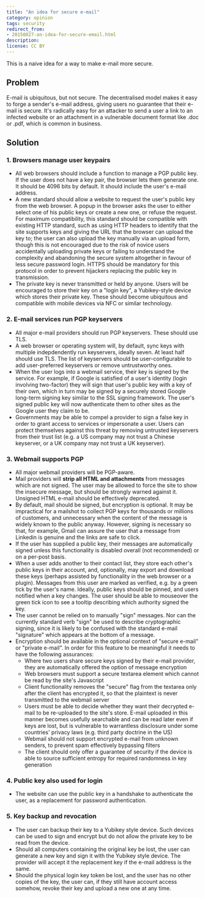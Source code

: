 ```yaml
---
title: "An idea for secure e-mail"
category: opinion
tags: security
redirect_from:
- 20150827-an-idea-for-secure-email.html
description: 
license: CC BY
---
```


This is a naive idea for a way to make e-mail more secure.

## Problem

E-mail is ubiquitous, but not secure. The decentralised model makes it easy to
forge a sender's e-mail address, giving users no guarantee that their e-mail is
secure. It's radically easy for an attacker to send a user a link to an infected
website or an attachment in a vulnerable document format like .doc or .pdf,
which is common in business.

## Solution

### 1. Browsers manage user keypairs

* All web browsers should include a function to manage a PGP public key. If the
user does not have a key pair, the browser lets them generate one. It should be
4096 bits by default. It should include the user's e-mail address.
* A new standard should allow a website to request the user's public key from
the web browser. A popup in the browser asks the user to either select one of
his public keys or create a new one, or refuse the request. For maximum
compatibility, this standard should be compatible with existing HTTP standard,
such as using HTTP headers to identify that the site supports keys and giving
the URL that the browser can upload the key to; the user can also upload the key
manually via an upload form, though this is not encouraged due to the risk of
novice users accidentally uploading private keys or failing to understand the
complexity and abandoning the secure system altogether in favour of less secure
password login. HTTPS should be mandatory for this protocol in order to prevent
hijackers replacing the public key in transmission.
* The private key is never transmitted or held by anyone. Users will be
encouraged to store their key on a "login key", a Yubikey-style device which
stores their private key. These should become ubiquitous and compatible with
mobile devices via NFC or similar technology.

### 2. E-mail services run PGP keyservers

* All major e-mail providers should run PGP keyservers. These should use TLS.
* A web browser or operating system will, by default, sync keys with multiple
indepdendently run keyservers, ideally seven. At least half should use TLS. The
list of keyservers should be user-configurable to add user-preferred keyservers
or remove untrustworthy ones.
* When the user logs into a webmail service, their key is signed by the service.
For example, if Google is satisfied of a user's identity (login involving
two-factor) they will sign that user's public key with a key of their own, which
in turn may be signed by a securely stored Google long-term signing key similar
to the SSL signing framework. The user's signed public key will now authenticate
them to other sites as the Google user they claim to be.
* Governments may be able to compel a provider to sign a false key in order to
grant access to services or impersonate a user. Users can protect themselves
against this threat by removing untrusted keyservers from their trust list (e.g.
a US company may not trust a Chinese keyserver, or a UK company may not trust a
UK keyserver).

### 3. Webmail supports PGP

* All major webmail providers will be PGP-aware.
* Mail providers will __strip all HTML and attachments__ from messages which are
not signed. The user may be allowed to force the site to show the insecure
message, but should be strongly warned against it. Unsigned HTML e-mail should
be effectively deprecated.
* By default, mail should be signed, but encryption is optional. It may be
impractical for a mailshot to collect PGP keys for thousands or millions of
customers, and unnecessary when the content of the message is widely known to
the public anyway. However, signing is necessary so that, for example, Gmail can
assure the user that a message from Linkedin is genuine and the links are safe
to click.
* If the user has supplied a public key, their messages are automatically signed
unless this functionality is disabled overall (not recommended) or on a per-post
basis.
* When a user adds another to their contact list, they store each other's public
keys in their account, and, optionally, may export and download these keys
(perhaps assisted by functionality in the web browser or a plugin). Messages
from this user are marked as verified, e.g. by a green tick by the user's name.
Ideally, public keys should be pinned, and users notified when a key changes.
The user should be able to mouseover the green tick icon to see a tooltip
describing which authority signed the key.
* The user cannot be relied on to manually "sign" messages. Nor can the
currently standard verb "sign" be used to describe cryptographic signing, since
it is likely to be confused with the standard e-mail "signature" which appears
at the bottom of a message.
* Encryption should be available in the optional context of "secure e-mail" or
"private e-mail". In order for this feature to be meaningful it needs to have
the following assurances:
  * Where two users share secure keys signed by their e-mail provider, they are
  automatically offered the option of message encryption
  * Web browsers must support a secure textarea element which cannot be read by
  the site's Javascript
  * Client functionality removes the "secure" flag from the textarea only after
  the client has encrypted it, so that the plaintext is never transmitted to the
  webmail server
  * Users must be able to decide whether they want their decrypted e-mail to be
  re-uploaded to the site's store. E-mail uploaded in this manner becomes
  usefully searchable and can be read later even if keys are lost, but is
  vulnerable to warrantless disclosure under some countries' privacy laws (e.g.
  third party doctrine in the US)
  * Webmail should not support encrypted e-mail from unknown senders, to prevent
  spam effectively bypassing filters
  * The client should only offer a guarantee of security if the device is able
  to source sufficient entropy for required randomness in key generation

### 4. Public key also used for login

* The website can use the public key in a handshake to authenticate the user, as
a replacement for password authentication.

### 5. Key backup and revocation

* The user can backup their key to a Yubikey style device. Such devices can be
used to sign and encrypt but do not allow the private key to be read from the
device.
* Should all computers containing the original key be lost, the user can
generate a new key and sign it with the Yubikey style device. The provider will
accept it the replacement key if the e-mail address is the same.
* Should the physical login key token be lost, and the user has no other copies
of the key, the user can, if they still have account access somehow, revoke
their key and upload a new one at any time.

